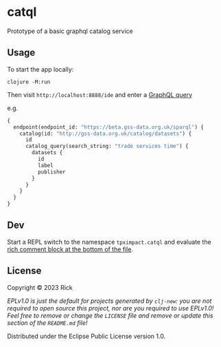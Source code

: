 # catql

Prototype of a basic graphql catalog service

## Usage

To start the app locally:

```
clojure -M:run
```

Then visit `http://localhost:8888/ide` and enter a [GraphQL query](http://localhost:8888/ide?query=%23%20Welcome%20to%20GraphiQL%0A%23%0A%23%20GraphiQL%20is%20an%20in-browser%20tool%20for%20writing%2C%20validating%2C%20and%0A%23%20testing%20GraphQL%20queries.%0A%23%0A%23%20Type%20queries%20into%20this%20side%20of%20the%20screen%2C%20and%20you%20will%20see%20intelligent%0A%23%20typeaheads%20aware%20of%20the%20current%20GraphQL%20type%20schema%20and%20live%20syntax%20and%0A%23%20validation%20errors%20highlighted%20within%20the%20text.%0A%23%0A%23%20GraphQL%20queries%20typically%20start%20with%20a%20%22%7B%22%20character.%20Lines%20that%20start%0A%23%20with%20a%20%23%20are%20ignored.%0A%23%0A%23%20An%20example%20GraphQL%20query%20might%20look%20like%3A%0A%23%0A%23%20%20%20%20%20%7B%0A%23%20%20%20%20%20%20%20field(arg%3A%20%22value%22)%20%7B%0A%23%20%20%20%20%20%20%20%20%20subField%0A%23%20%20%20%20%20%20%20%7D%0A%23%20%20%20%20%20%7D%0A%23%0A%23%20Keyboard%20shortcuts%3A%0A%23%0A%23%20%20Prettify%20Query%3A%20%20Shift-Ctrl-P%20(or%20press%20the%20prettify%20button%20above)%0A%23%0A%23%20%20%20%20%20Merge%20Query%3A%20%20Shift-Ctrl-M%20(or%20press%20the%20merge%20button%20above)%0A%23%0A%23%20%20%20%20%20%20%20Run%20Query%3A%20%20Ctrl-Enter%20(or%20press%20the%20play%20button%20above)%0A%23%0A%23%20%20%20Auto%20Complete%3A%20%20Ctrl-Space%20(or%20just%20start%20typing)%0A%23%0A%0A%7B%0A%20%20endpoint(endpoint_id%3A%22https%3A%2F%2Fbeta.gss-data.org.uk%2Fsparql%22)%20%7B%0A%20%20%20%20catalog(id%3A%22http%3A%2F%2Fgss-data.org.uk%2Fcatalog%2Fdatasets%22)%20%7B%0A%20%20%20%20%20%20id%0A%20%20%20%20%20%20catalog_query(search_string%3A%22trade%20services%20time%22)%20%7B%0A%09%09%09%09%20datasets%20%7B%0A%20%20%20%20%20%20%20%20%20%20id%0A%20%20%20%20%20%20%20%20%20%20label%0A%20%20%20%20%20%20%20%20%20%20publisher%0A%20%20%20%20%20%20%20%20%7D%0A%20%20%20%20%20%20%20%20%0A%0A%20%20%20%20%20%20%20%20%0A%20%20%20%20%20%20%7D%0A%20%20%20%20%7D%0A%20%20%7D%0A%7D)

e.g.

```graphql
{
  endpoint(endpoint_id: "https://beta.gss-data.org.uk/sparql") {
    catalog(id: "http://gss-data.org.uk/catalog/datasets") {
      id
      catalog_query(search_string: "trade services time") {
        datasets {
          id
          label
          publisher
        }
      }
    }
  }
}
```

## Dev

Start a REPL switch to the namespace `tpximpact.catql` and evaluate
the [rich comment block at the bottom of the file](https://github.com/Swirrl/catql-prototype/blob/86741df6d849573df2801859880da9433e0e71af/src/tpximpact/catql.clj#L374-L380).









## License

Copyright © 2023 Rick

_EPLv1.0 is just the default for projects generated by `clj-new`: you are not_
_required to open source this project, nor are you required to use EPLv1.0!_
_Feel free to remove or change the `LICENSE` file and remove or update this_
_section of the `README.md` file!_

Distributed under the Eclipse Public License version 1.0.
